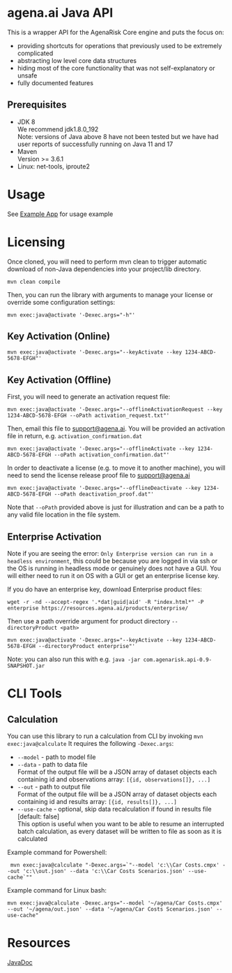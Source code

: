 # agena.ai Java API
This is a wrapper API for the AgenaRisk Core engine and puts the focus on:
- providing shortcuts for operations that previously used to be extremely complicated
- abstracting low level core data structures
- hiding most of the core functionality that was not self-explanatory or unsafe
- fully documented features

## Prerequisites
* JDK 8
<br>We recommend jdk1.8.0_192
<br>Note: versions of Java above 8 have not been tested but we have had user reports of successfully running on Java 11 and 17
* Maven
<br>Version >= 3.6.1
* Linux: net-tools, iproute2

# Usage
See [Example App](https://github.com/AgenaRisk/api-example-app) for usage example

# Licensing
Once cloned, you will need to perform mvn clean to trigger automatic download of non-Java dependencies into your project/lib directory.
~~~~
mvn clean compile
~~~~

Then, you can run the library with arguments to manage your license or override some configuration settings:
~~~~
mvn exec:java@activate '-Dexec.args="-h"'
~~~~
## Key Activation (Online)
~~~~
mvn exec:java@activate '-Dexec.args="--keyActivate --key 1234-ABCD-5678-EFGH"'
~~~~
## Key Activation (Offline)
First, you will need to generate an activation request file:
~~~~
mvn exec:java@activate '-Dexec.args="--offlineActivationRequest --key 1234-ABCD-5678-EFGH --oPath activation_request.txt"'
~~~~
Then, email this file to support@agena.ai. You will be provided an activation file in return, e.g. `activation_confirmation.dat`
~~~~
mvn exec:java@activate '-Dexec.args="--offlineActivate --key 1234-ABCD-5678-EFGH --oPath activation_confirmation.dat"'
~~~~
In order to deactivate a license (e.g. to move it to another machine), you will need to send the license release proof file to support@agena.ai
~~~~
mvn exec:java@activate '-Dexec.args="--offlineDeactivate --key 1234-ABCD-5678-EFGH --oPath deactivation_proof.dat"'
~~~~
Note that `--oPath` provided above is just for illustration and can be a path to any valid file location in the file system.
## Enterprise Activation
Note if you are seeing the error: `Only Enterprise version can run in a headless environment`, this could be because you are logged in via ssh or the OS is running in headless mode or genuinely does not have a GUI. You will either need to run it on OS with a GUI or get an enterprise license key.

If you do have an enterprise key, download Enterprise product files:
~~~~
wget -r -nd --accept-regex '.*dat|guid|aid' -R "index.html*" -P enterprise https://resources.agena.ai/products/enterprise/
~~~~

Then use a path override argument for product directory `--directoryProduct <path>`

~~~~
mvn exec:java@activate '-Dexec.args="--keyActivate --key 1234-ABCD-5678-EFGH --directoryProduct enterprise"'
~~~~

Note: you can also run this with e.g. `java -jar com.agenarisk.api-0.9-SNAPSHOT.jar`

# CLI Tools
## Calculation
You can use this library to run a calculation from CLI by invoking `mvn exec:java@calculate`
It requires the following `-Dexec.args`:
* `--model` - path to model file
* `--data` - path to data file  
Format of the output file will be a JSON array of dataset objects each containing id and observations array: `[{id, observations[]}, ...]`
* `--out` - path to output file  
Format of the output file will be a JSON array of dataset objects each containing id and results array: `[{id, results[]}, ...]`
* `--use-cache` - optional, skip data recalculation if found in results file [default: false]  
This option is useful when you want to be able to resume an interrupted batch calculation, as every dataset will be written to file as soon as it is calculated

Example command for Powershell:
```
 mvn exec:java@calculate "-Dexec.args=`"--model 'c:\\Car Costs.cmpx' --out 'c:\\out.json' --data 'c:\\Car Costs Scenarios.json' --use-cache`""
```

Example command for Linux bash:
```
mvn exec:java@calculate -Dexec.args="--model '~/agena/Car Costs.cmpx' --out '~/agena/out.json' --data '~/agena/Car Costs Scenarios.json' --use-cache"
```

# Resources
[JavaDoc](https://agenarisk.github.io/api/)
